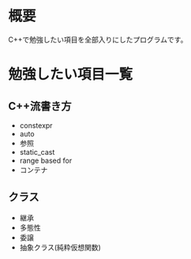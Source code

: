 # 概要
C++で勉強したい項目を全部入りにしたプログラムです。

# 勉強したい項目一覧

## C++流書き方
* constexpr
* auto
* 参照
* static_cast
* range based for
* コンテナ

## クラス
* 継承
* 多態性
* 委譲
* 抽象クラス(純粋仮想関数)